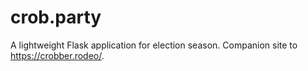 # crob.party
A lightweight Flask application for election season. Companion site to https://crobber.rodeo/.
